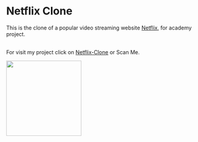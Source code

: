 # Netflix Clone

This is the clone of a popular video streaming website [Netflix](https://netflix.com/browse), for academy project.
 
 <br>For visit my project click on [Netflix-Clone](https://chry2512.github.io/netflix-clone)  or Scan Me.

 
<img src="https://github.com/chry2512/netflix-clone/assets/91950577/675de6e8-71dc-4cc0-891c-dfe517d135ec" width="200">

